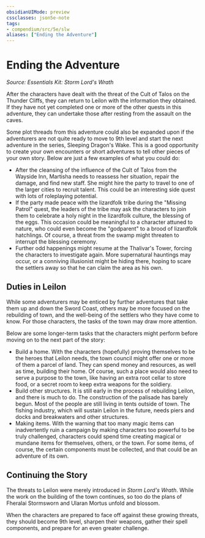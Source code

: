 ```yaml
---
obsidianUIMode: preview
cssclasses: json5e-note
tags:
- compendium/src/5e/slw
aliases: ["Ending the Adventure"]
---
```

# Ending the Adventure
*Source: Essentials Kit: Storm Lord's Wrath* 

After the characters have dealt with the threat of the Cult of Talos on the Thunder Cliffs, they can return to Leilon with the information they obtained. If they have not yet completed one or more of the other quests in this adventure, they can undertake those after resting from the assault on the caves.

Some plot threads from this adventure could also be expanded upon if the adventurers are not quite ready to move to 9th level and start the next adventure in the series, Sleeping Dragon's Wake. This is a good opportunity to create your own encounters or short adventures to tell other pieces of your own story. Below are just a few examples of what you could do:

- After the cleansing of the influence of the Cult of Talos from the Wayside Inn, Martisha needs to reassess her situation, repair the damage, and find new staff. She might hire the party to travel to one of the larger cities to recruit talent. This could be an interesting side quest with lots of roleplaying potential.  
- If the party made peace with the lizardfolk tribe during the "Missing Patrol" quest, the leaders of the tribe may ask the characters to join them to celebrate a holy night in the lizardfolk culture, the blessing of the eggs. This occasion could be meaningful to a character attuned to nature, who could even become the "godparent" to a brood of lizardfolk hatchlings. Of course, a threat from the swamp might threaten to interrupt the blessing ceremony.  
- Further odd happenings might resume at the Thalivar's Tower, forcing the characters to investigate again. More supernatural hauntings may occur, or a conniving illusionist might be hiding there, hoping to scare the settlers away so that he can claim the area as his own.  

## Duties in Leilon

While some adventurers may be enticed by further adventures that take them up and down the Sword Coast, others may be more focused on the rebuilding of town, and the well-being of the settlers who they have come to know. For those characters, the tasks of the town may draw more attention.

Below are some longer-term tasks that the characters might perform before moving on to the next part of the story:

- Build a home. With the characters (hopefully) proving themselves to be the heroes that Leilon needs, the town council might offer one or more of them a parcel of land. They can spend money and resources, as well as time, building their home. Of course, such a place would also need to serve a purpose to the town, like having an extra root cellar to store food, or a secret room to keep extra weapons for the soldiery.  
- Build other structures. It is still early in the process of rebuilding Leilon, and there is much to do. The construction of the palisade has barely begun. Most of the people are still living in tents outside of town. The fishing industry, which will sustain Leilon in the future, needs piers and docks and breakwaters and other structures.  
- Making items. With the warning that too many magic items can inadvertently ruin a campaign by making characters too powerful to be truly challenged, characters could spend time creating magical or mundane items for themselves, others, or the town. For some items, of course, the certain components must be collected, and that could be an adventure of its own.  

## Continuing the Story

The threats to Leilon were merely introduced in *Storm Lord's Wrath*. While the work on the building of the town continues, so too do the plans of Fheralai Stormsworn and Ularan Mortus unfold and blossom.

When the characters are prepared to face off against these growing threats, they should become 9th level, sharpen their weapons, gather their spell components, and prepare for an even greater challenge.
